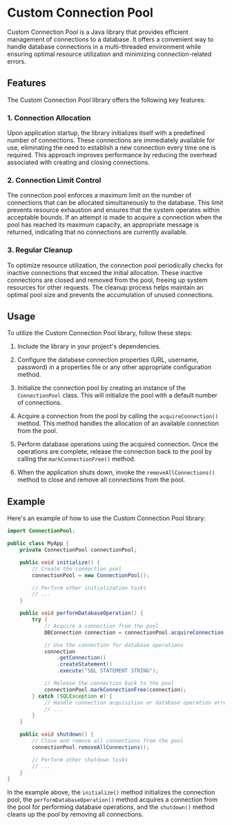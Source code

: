 # Custom Connection Pool

Custom Connection Pool is a Java library that provides efficient management of connections to a database. It offers a convenient way to handle database connections in a multi-threaded environment while ensuring optimal resource utilization and minimizing connection-related errors.

## Features

The Custom Connection Pool library offers the following key features:

### 1. Connection Allocation

Upon application startup, the library initializes itself with a predefined number of connections. These connections are immediately available for use, eliminating the need to establish a new connection every time one is required. This approach improves performance by reducing the overhead associated with creating and closing connections.

### 2. Connection Limit Control

The connection pool enforces a maximum limit on the number of connections that can be allocated simultaneously to the database. This limit prevents resource exhaustion and ensures that the system operates within acceptable bounds. If an attempt is made to acquire a connection when the pool has reached its maximum capacity, an appropriate message is returned, indicating that no connections are currently available.

### 3. Regular Cleanup

To optimize resource utilization, the connection pool periodically checks for inactive connections that exceed the initial allocation. These inactive connections are closed and removed from the pool, freeing up system resources for other requests. The cleanup process helps maintain an optimal pool size and prevents the accumulation of unused connections.

## Usage

To utilize the Custom Connection Pool library, follow these steps:

1. Include the library in your project's dependencies.

2. Configure the database connection properties (URL, username, password) in a properties file or any other appropriate configuration method.

3. Initialize the connection pool by creating an instance of the `ConnectionPool` class. This will initialize the pool with a default number of connections.

4. Acquire a connection from the pool by calling the `acquireConnection()` method. This method handles the allocation of an available connection from the pool.

5. Perform database operations using the acquired connection. Once the operations are complete, release the connection back to the pool by calling the `markConnectionFree()` method.

6. When the application shuts down, invoke the `removeAllConnections()` method to close and remove all connections from the pool.

## Example

Here's an example of how to use the Custom Connection Pool library:

```java
import ConnectionPool;

public class MyApp {
    private ConnectionPool connectionPool;

    public void initialize() {
        // Create the connection pool
        connectionPool = new ConnectionPool();

        // Perform other initialization tasks
        // ...
    }

    public void performDatabaseOperation() {
        try {
            // Acquire a connection from the pool
            DBConnection connection = connectionPool.acquireConnection();

            // Use the connection for database operations
            connection
                .getConnection()
                .createStatement()
                .execute("SQL STATEMENT STRING");

            // Release the connection back to the pool
            connectionPool.markConnectionFree(connection);
        } catch (SQLException e) {
            // Handle connection acquisition or database operation errors
            // ...
        }
    }

    public void shutdown() {
        // Close and remove all connections from the pool
        connectionPool.removeAllConnections();

        // Perform other shutdown tasks
        // ...
    }
}
```

In the example above, the `initialize()` method initializes the connection pool, the `performDatabaseOperation()` method acquires a connection from the pool for performing database operations, and the `shutdown()` method cleans up the pool by removing all connections.